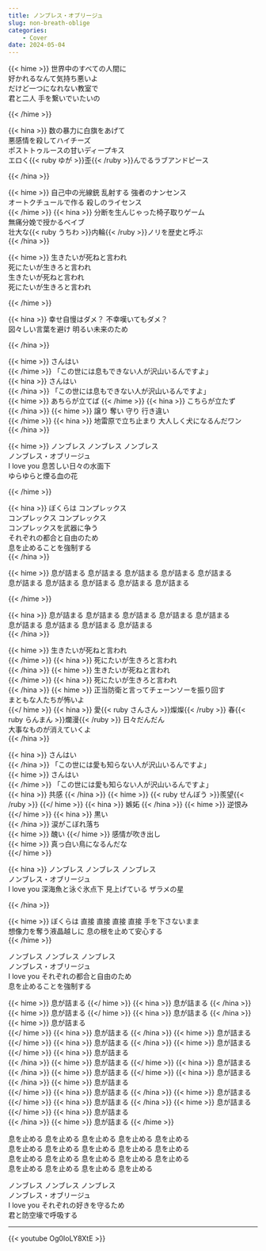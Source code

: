 ```yaml
---
title: ノンブレス・オブリージュ
slug: non-breath-oblige
categories:
    - Cover
date: 2024-05-04
---
```


{{< hime >}}
世界中のすべての人間に  
好かれるなんて気持ち悪いよ  
だけど一つになれない教室で  
君と二人 手を繋いでいたいの  

{{< /hime >}}

{{< hina >}}
数の暴力に白旗をあげて  
悪感情を殺してハイチーズ  
ポストトゥルースの甘いディープキス  
エロく{{< ruby ゆが >}}歪{{< /ruby >}}んでるラブアンドピース  

{{< /hina >}}

{{< hime >}}
自己中の光線銃 乱射する 強者のナンセンス  
オートクチュールで作る 殺しのライセンス  
{{< /hime >}}
{{< hina >}}
分断を生んじゃった椅子取りゲーム  
無痛分娩で授かるベイブ  
壮大な{{< ruby うちわ >}}内輪{{< /ruby >}}ノリを歴史と呼ぶ  
{{< /hina >}}

{{< hime >}}
生きたいが死ねと言われ  
死にたいが生きろと言われ  
生きたいが死ねと言われ  
死にたいが生きろと言われ  

{{< /hime >}}

{{< hina >}}
幸せ自慢はダメ？ 不幸嘆いてもダメ？  
図々しい言葉を避け 明るい未来のため  

{{< /hina >}}

{{< hime >}}
さんはい  
{{< /hime >}}
「この世には息もできない人が沢山いるんですよ」  
{{< hina >}}
さんはい  
{{< /hina >}}
「この世には息もできない人が沢山いるんですよ」  
{{< hime >}}
あちらが立てば 
{{< /hime >}}
{{< hina >}}
こちらが立たず  
{{< /hina >}}
{{< hime >}}
譲り 奪い 守り 行き違い  
{{< /hime >}}
{{< hina >}}
地雷原で立ち止まり 大人しく犬になるんだワン  
{{< /hina >}}

{{< hime >}}
ノンブレス ノンブレス ノンブレス  
ノンブレス・オブリージュ  
I love you 息苦しい日々の水面下  
ゆらゆらと煙る血の花  

{{< /hime >}}

{{< hina >}}
ぼくらは コンプレックス  
コンプレックス コンプレックス  
コンプレックスを武器に争う  
それぞれの都合と自由のため  
息を止めることを強制する  
{{< /hina >}}

{{< hime >}}
息が詰まる 息が詰まる 息が詰まる 息が詰まる 息が詰まる  
息が詰まる 息が詰まる 息が詰まる 息が詰まる 息が詰まる  

{{< /hime >}}

{{< hina >}}
息が詰まる 息が詰まる 息が詰まる 息が詰まる 息が詰まる  
息が詰まる 息が詰まる 息が詰まる 息が詰まる  
{{< /hina >}}

{{< hime >}}
生きたいが死ねと言われ  
{{< /hime >}}
{{< hina >}}
死にたいが生きろと言われ  
{{< /hina >}}
{{< hime >}}
生きたいが死ねと言われ  
{{< /hime >}}
{{< hina >}}
死にたいが生きろと言われ  
{{< /hina >}}
{{< hime >}}
正当防衛と言ってチェーンソーを振り回す  
まともな人たちが怖いよ  
{{</ hime >}}
{{< hina >}}
愛{{< ruby さんさん >}}燦燦{{< /ruby >}} 春{{< ruby らんまん >}}爛漫{{< /ruby >}} 日々だんだん  
大事なものが消えていくよ  
{{< /hina >}}

{{< hina >}}
さんはい  
{{< /hina >}}
「この世には愛も知らない人が沢山いるんですよ」  
{{< hime >}}
さんはい  
{{< /hime >}}
「この世には愛も知らない人が沢山いるんですよ」  
{{< hina >}}
共感 
{{< /hina >}}
{{< hime >}}
{{< ruby せんぼう >}}羨望{{< /ruby >}} 
{{</ hime >}}
{{< hina >}}
嫉妬 
{{< /hina >}}
{{< hime >}}
逆恨み 
{{</ hime >}}
{{< hina >}}
黒い  
{{< /hina >}}
涙がこぼれ落ち  
{{< hime >}}
醜い
{{</ hime >}}
感情が吹き出し  
{{< hime >}}
真っ白い鳥になるんだな  
{{</ hime >}} 

{{< hina >}}
ノンブレス ノンブレス ノンブレス  
ノンブレス・オブリージュ   
I love you 深海魚と泳ぐ氷点下 見上げている ザラメの星  

{{< /hina >}}

{{< hime >}}
ぼくらは 直接 直接 直接 直接 手を下さないまま  
想像力を奪う液晶越しに 息の根を止めて安心する  
{{< /hime >}}

ノンブレス ノンブレス ノンブレス  
ノンブレス・オブリージュ   
I love you それぞれの都合と自由のため  
息を止めることを強制する  

{{< hime >}}
息が詰まる 
{{</ hime >}}
{{< hina >}}
息が詰まる 
{{< /hina >}}
{{< hime >}}
息が詰まる 
{{</ hime >}}
{{< hina >}}
息が詰まる 
{{< /hina >}}
{{< hime >}}
息が詰まる  
{{</ hime >}}
{{< hina >}}
息が詰まる 
{{< /hina >}}
{{< hime >}}
息が詰まる 
{{</ hime >}}
{{< hina >}}
息が詰まる 
{{< /hina >}}
{{< hime >}}
息が詰まる 
{{</ hime >}}
{{< hina >}}
息が詰まる  
{{< /hina >}}
{{< hime >}}
息が詰まる 
{{</ hime >}}
{{< hina >}}
息が詰まる 
{{< /hina >}}
{{< hime >}}
息が詰まる 
{{</ hime >}}
{{< hina >}}
息が詰まる 
{{< /hina >}}
{{< hime >}}
息が詰まる  
{{</ hime >}}
{{< hina >}}
息が詰まる 
{{< /hina >}}
{{< hime >}}
息が詰まる 
{{</ hime >}}
{{< hina >}}
息が詰まる 
{{< /hina >}}
{{< hime >}}
息が詰まる 
{{</ hime >}}
{{< hina >}}
息が詰まる  
{{< /hina >}}
{{< hime >}}
息が詰まる 
{{< /hime >}}

息を止める 息を止める 息を止める 息を止める 息を止める  
息を止める 息を止める 息を止める 息を止める 息を止める  
息を止める 息を止める 息を止める 息を止める 息を止める  
息を止める 息を止める 息を止める 息を止める  

ノンブレス ノンブレス ノンブレス  
ノンブレス・オブリージュ  
I love you それぞれの好きを守るため  
君と防空壕で呼吸する  

---

{{< youtube Og0IoLY8XtE >}}